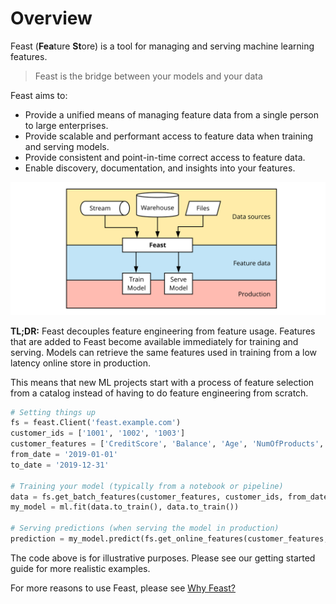 # Overview

Feast \(**Fea**ture **St**ore\) is a tool for managing and serving machine learning features.

> Feast is the bridge between your models and your data

Feast aims to:

* Provide a unified means of managing feature data from a single person to large enterprises.
* Provide scalable and performant access to feature data when training and serving models.
* Provide consistent and point-in-time correct access to feature data.
* Enable discovery, documentation, and insights into your features.

![](.gitbook/assets/feast-docs-overview-diagram-2%20%285%29%20%281%29%20%282%29.svg)

**TL;DR:** Feast decouples feature engineering from feature usage. Features that are added to Feast become available immediately for training and serving. Models can retrieve the same features used in training from a low latency online store in production.

This means that new ML projects start with a process of feature selection from a catalog instead of having to do feature engineering from scratch.

```python
# Setting things up
fs = feast.Client('feast.example.com')
customer_ids = ['1001', '1002', '1003']
customer_features = ['CreditScore', 'Balance', 'Age', 'NumOfProducts', 'IsActive']
from_date = '2019-01-01'
to_date = '2019-12-31'

# Training your model (typically from a notebook or pipeline)
data = fs.get_batch_features(customer_features, customer_ids, from_date, to_date)
my_model = ml.fit(data.to_train(), data.to_train())

# Serving predictions (when serving the model in production)
prediction = my_model.predict(fs.get_online_features(customer_features, customer_ids))
```

The code above is for illustrative purposes. Please see our getting started guide for more realistic examples.

For more reasons to use Feast, please see [Why Feast?](why-feast.md#why-feast)

